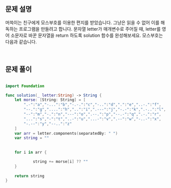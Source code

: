 
## 문제 설명
머쓱이는 친구에게 모스부호를 이용한 편지를 받았습니다. 그냥은 읽을 수 없어 이를 해독하는 프로그램을 만들려고 합니다. 문자열 letter가 매개변수로 주어질 때, letter를 영어 소문자로 바꾼 문자열을 return 하도록 solution 함수를 완성해보세요.
모스부호는 다음과 같습니다.

<br>

## 문제 풀이

```swift

import Foundation

func solution(_ letter:String) -> String {
    let morse: [String: String] = [
        ".-":"a","-...":"b","-.-.":"c","-..":"d",".":"e","..-.":"f",
        "--.":"g","....":"h","..":"i",".---":"j","-.-":"k",".-..":"l",
        "--":"m","-.":"n","---":"o",".--.":"p","--.-":"q",".-.":"r",
        "...":"s","-":"t","..-":"u","...-":"v",".--":"w","-..-":"x",
        "-.--":"y","--..":"z"
    ]
    var arr = letter.components(separatedBy: " ")
    var string = ""
    
    
    for i in arr {

            string += morse[i] ?? ""
    }
    
    return string
}
```

